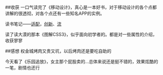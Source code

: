 ##收获
一口气读完了《移动设计》，真心是一本好书，对于移动设计的各个点都讲解的很透彻，对各个点还有一些知名APP的实例。

读书笔记——[适配](http://lingyucoder.github.io/reading/mobile-design/67.html)，[创新](http://lingyucoder.github.io/reading/mobile-design/8.html)、[流](http://lingyucoder.github.io/reading/mobile-design/9.html)

读了读大漠的那本《图解CSS3》，似乎面向初学者的。都是对一些属性的介绍，收获寥寥

##感想
权金城烤肉又贵又坑，以后烤肉还是要吃自助的

今天看了《乐园追放》，女主那个屁股卖的...总体来说还是挺不错的，效果炫酷的一笔，剧情也还行